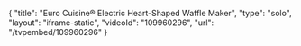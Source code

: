 {
    "title": "Euro Cuisine&reg; Electric Heart-Shaped Waffle Maker",
    "type": "solo",
    "layout": "iframe-static",
    "videoId": "109960296",
    "url": "\/tvpembed\/109960296"
}